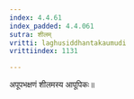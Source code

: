 ```yaml
---
index: 4.4.61
index_padded: 4.4.061
sutra: शीलम्
vritti: laghusiddhantakaumudi
vrittiindex: 1131

---
```

अपूपभक्षणं शीलमस्य आपूपिकः॥